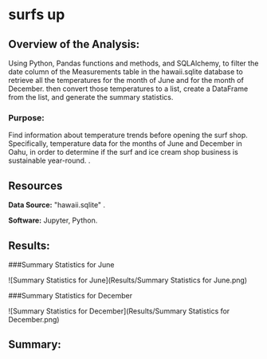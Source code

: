 # surfs up

## Overview of the Analysis:
Using Python, Pandas functions and methods, and SQLAlchemy, to filter the date column of the Measurements table in the hawaii.sqlite database to retrieve all the temperatures for the month of June and for the month of December. then convert those temperatures to a list, create a DataFrame from the list, and generate the summary statistics. 

### Purpose:
Find information about temperature trends before opening the surf shop. Specifically, temperature data for the months of June and December in Oahu, in order to determine if the surf and ice cream shop business is sustainable year-round.
.

## Resources

**Data Source:** "hawaii.sqlite" .

**Software:** Jupyter, Python.

## Results:


###Summary Statistics for June


![Summary Statistics for June](Results/Summary Statistics for June.png)	


###Summary Statistics for December


![Summary Statistics for December](Results/Summary Statistics for December.png)


## Summary:
